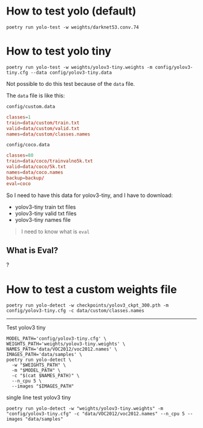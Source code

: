 # How to test yolo (default)

```
poetry run yolo-test -w weights/darknet53.conv.74
```


# How to test yolo tiny

```
poetry run yolo-test -w weights/yolov3-tiny.weights -m config/yolov3-tiny.cfg --data config/yolov3-tiny.data
```

Not possible to do this test because of the `data` file.

The `data` file is like this:

`config/custom.data`
```conf
classes=1
train=data/custom/train.txt
valid=data/custom/valid.txt
names=data/custom/classes.names
```

`config/coco.data`
```conf
classes=80
train=data/coco/trainvalno5k.txt
valid=data/coco/5k.txt
names=data/coco.names
backup=backup/
eval=coco
```

So I need to have this data for yolov3-tiny, and I have to download:
* yolov3-tiny train txt files
* yolov3-tiny valid txt files
* yolov3-tiny names file

> I need to know what is `eval`

## What is Eval?

?

# How to test a custom weights file

```
poetry run yolo-detect -w checkpoints/yolov3_ckpt_300.pth -m config/yolov3-tiny.cfg -c data/custom/classes.names
```

---

Test yolov3 tiny

```
MODEL_PATH='config/yolov3-tiny.cfg' \
WEIGHTS_PATH='weights/yolov3-tiny.weights' \
NAMES_PATH='data/VOC2012/voc2012.names' \
IMAGES_PATH='data/samples' \
poetry run yolo-detect \
  -w "$WEIGHTS_PATH" \
  -m "$MODEL_PATH" \
  -c "$(cat $NAMES_PATH)" \
  --n_cpu 5 \
  --images "$IMAGES_PATH"
```

single line test yolov3 tiny

```
poetry run yolo-detect -w "weights/yolov3-tiny.weights" -m "config/yolov3-tiny.cfg" -c "data/VOC2012/voc2012.names" --n_cpu 5 --images "data/samples"
```
